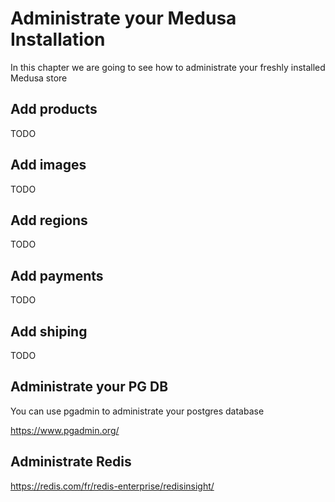 # Administrate your Medusa Installation

In this chapter we are going to see how to administrate your freshly installed Medusa store

## Add products

TODO

## Add images

TODO

## Add regions

TODO

## Add payments

TODO

## Add shiping

TODO

## Administrate your PG DB

You can use pgadmin to administrate your postgres database

https://www.pgadmin.org/

## Administrate Redis

https://redis.com/fr/redis-enterprise/redisinsight/
